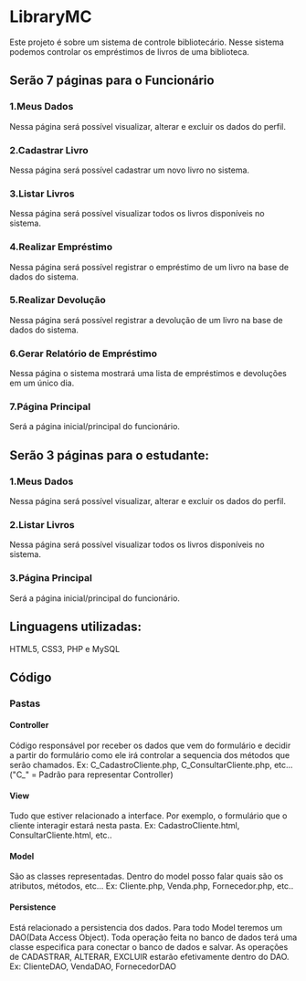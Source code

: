 # LibraryMC
Este projeto é sobre um sistema de controle bibliotecário. Nesse sistema podemos controlar os empréstimos de livros de uma biblioteca.
<h2>Serão 7 páginas para o Funcionário</h2>
<h3>1.Meus Dados</h3>
Nessa página será possível visualizar, alterar e excluir os dados do perfil.
<h3>2.Cadastrar Livro</h3>
Nessa página será possível cadastrar um novo livro no sistema.
<h3>3.Listar Livros</h3>
Nessa página será possível visualizar todos os livros disponíveis no sistema.
<h3>4.Realizar Empréstimo</h3>
Nessa página será possível registrar o empréstimo de um livro na base de dados do sistema.
<h3>5.Realizar Devolução</h3>
Nessa página será possível registrar a devolução de um livro na base de dados do sistema.
<h3>6.Gerar Relatório de Empréstimo</h3>
Nessa página o sistema mostrará uma lista de empréstimos e devoluções em um único dia.
<h3>7.Página Principal</h3>
Será a página inicial/principal do funcionário.

<h2>Serão 3 páginas para o estudante:</h2>
<h3>1.Meus Dados</h3>
Nessa página será possível visualizar, alterar e excluir os dados do perfil.
<h3>2.Listar Livros</h3>
Nessa página será possível visualizar todos os livros disponíveis no sistema.
<h3>3.Página Principal</h3>
Será a página inicial/principal do funcionário.
<h2>Linguagens utilizadas: </h2><p>HTML5, CSS3, PHP e MySQL</p>

<h2>Código</h2>
<h3>Pastas</h3>
<h4>Controller</h4>
Código responsável por receber os dados que vem do formulário e decidir a partir do formulário como ele irá controlar a sequencia dos métodos que serão chamados.
Ex: C_CadastroCliente.php, C_ConsultarCliente.php, etc...
("C_" = Padrão para representar Controller)
<h4>View</h4>
Tudo que estiver relacionado a interface. Por exemplo, o formulário que o cliente interagir estará nesta pasta.
Ex: CadastroCliente.html, ConsultarCliente.html, etc..
<h4>Model</h4>
São as classes representadas. Dentro do model posso falar quais são os atributos, métodos, etc...
Ex: Cliente.php, Venda.php, Fornecedor.php, etc..
<h4>Persistence</h4>
Está relacionado a persistencia dos dados. Para todo Model teremos um DAO(Data Access Object). Toda operação feita no banco de dados terá uma classe especifica para conectar o banco de dados e salvar. As operações de CADASTRAR, ALTERAR, EXCLUIR estarão efetivamente dentro do DAO.
Ex: ClienteDAO, VendaDAO, FornecedorDAO
